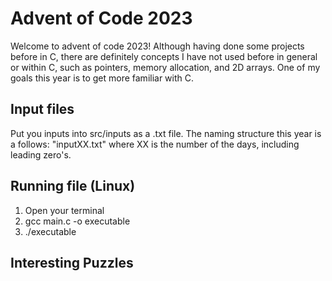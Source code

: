 # Advent of Code 2023
Welcome to advent of code 2023! Although having done some projects before in C, 
there are definitely concepts I have not used before in general or within C, 
such as pointers, memory allocation, and 2D arrays. One of my goals this year is to get more familiar with C.

## Input files
Put you inputs into src/inputs as a .txt file. The naming structure this year is a follows: "inputXX.txt" 
where XX is the number of the days, including leading zero's.

## Running file (Linux)
1. Open your terminal
2. gcc main.c -o executable
3. ./executable

## Interesting Puzzles